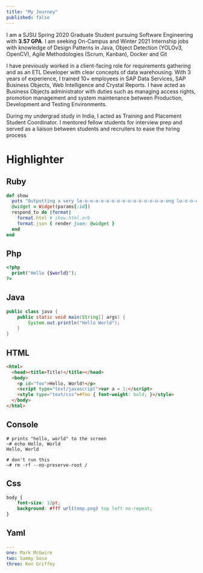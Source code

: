 ```yaml
---
title: "My Journey"
published: false
---
```


I am a SJSU Spring 2020 Graduate Student pursuing Software Engineering with **3.57 GPA**.
I am seeking On-Campus and Winter 2021 Internship jobs with knowledge of Design Patterns in Java, Object Detection (YOLOv3, OpenCV), Agile Methodologies (Scrum, Kanban), Docker and Git

I have previously worked in a client-facing role for requirements gathering and as an ETL Developer with clear concepts of data warehousing. With 3 years of experience, I trained 10+ employees in SAP Data Services, SAP Business Objects, Web Intelligence and Crystal Reports. I have acted as Business Objects administrator with duties such as managing access rights, promotion management and system maintenance between Production, Development and Testing Environments.

During my undergrad study in India, I acted as Training and Placement Student Coordinator. I mentored fellow students for interview prep and served as a liaison between students and recruiters to ease the hiring process

# Highlighter
## Ruby
```ruby
def show
  puts "Outputting a very lo-o-o-o-o-o-o-o-o-o-o-o-o-o-o-o-ong lo-o-o-o-o-o-o-o-o-o-o-o-o-o-o-o-ong line"
  @widget = Widget(params[:id])
  respond_to do |format|
    format.html # show.html.erb
    format.json { render json: @widget }
  end
end
```

## Php
```php
<?php
  print("Hello {$world}");
?>
```

## Java
```java
public class java {
    public static void main(String[] args) {
        System.out.println("Hello World");
    }
}
```

## HTML
```html
<html>
  <head><title>Title!</title></head>
  <body>
    <p id="foo">Hello, World!</p>
    <script type="text/javascript">var a = 1;</script>
    <style type="text/css">#foo { font-weight: bold; }</style>
  </body>
</html>
```

## Console
```console
# prints "hello, world" to the screen
~# echo Hello, World
Hello, World

# don't run this
~# rm -rf --no-preserve-root /
```

## Css
```css
body {
    font-size: 12pt;
    background: #fff url(temp.png) top left no-repeat;
}
```

## Yaml
```yaml
---
one: Mark McGwire
two: Sammy Sosa
three: Ken Griffey
```
